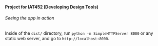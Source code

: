 #### Project for IAT452 (Developing Design Tools)

###### Seeing the app in action

Inside of the `dist/` directory, run `python -m SimpleHTTPServer 8000` or any static web server, and go to `http://localhost:8000`.
